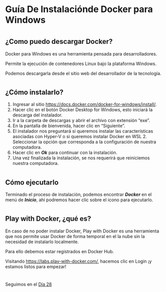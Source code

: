 
# Guía De Instalaciónde Docker para Windows
#
## ¿Como puedo descargar Docker?

Docker para Windows es una herramienta pensada para desarrolladores. 

Permite la ejecución de contenedores Linux bajo la plataforma Windows. 

Podemos descargarla desde el sitio web del desarrollador de la tecnología.


#
## ¿Cómo instalarlo?

1) Ingresar al sitio https://docs.docker.com/docker-for-windows/install/. 
2) Hacer clic en el botón Docker Desktop for Windows, esto iniciará la descarga del instalador. 
3) Ir a la carpeta de descargas y abrir el archivo con extensión “exe”.  
4) En la pantalla de bienvenida, hacer clic en “Siguiente”.
5) El instalador nos preguntará si queremos instalar las características asociadas con Hyper-V o si queremos instalar Docker en WSL 2. Seleccionar la opción que corresponda a la configuración de nuestra computadora. 
6) Hacer clic en ***Ok*** para continuar con la instalación. 
7) Una vez finalizada la instalación, se nos requerirá que reiniciemos nuestra computadora.



#
## Cómo ejecutarlo

Terminado el proceso de instalación, podemos encontrar ***Docker*** en el menú de ***Inicio***, ahí podremos hacer clic sobre el icono para ejecutarlo.

#
## Play with Docker, ¿qué es?

En caso de no poder instalar Docker, Play with Docker es una herramienta que nos permite usar Docker de forma temporal en el la nube sin la necesidad de instalarlo localmente. 

Para ello debemos estar registrados en Docker Hub.

Visitando https://labs.play-with-docker.com/, hacemos clic en Login ¡y estamos listos para empezar!







#
#
#
#
#

Seguimos en el [Día  28](day28.md) 
